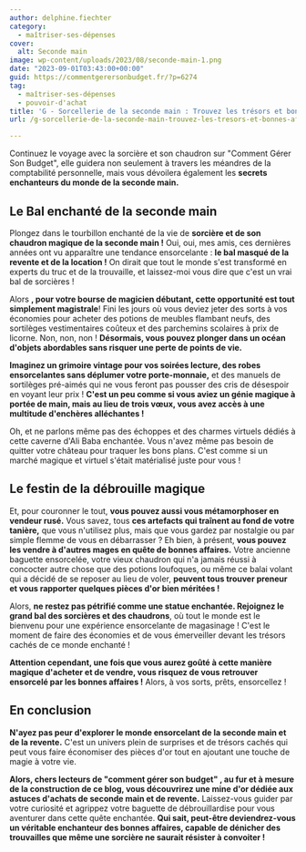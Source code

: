 ```yaml
---
author: delphine.fiechter
category:
  - maîtriser-ses-dépenses
cover:
  alt: Seconde main
image: wp-content/uploads/2023/08/seconde-main-1.png
date: "2023-09-01T03:43:00+00:00"
guid: https://commentgerersonbudget.fr/?p=6274
tag:
  - maîtriser-ses-dépenses
  - pouvoir-d'achat
title: 'G - Sorcellerie de la seconde main : Trouvez les trésors et bonnes affaires avec notre guide Magique !'
url: /g-sorcellerie-de-la-seconde-main-trouvez-les-tresors-et-bonnes-affaires-avec-notre-guide-magique/

---
```

Continuez le voyage avec la sorcière et son chaudron sur "Comment Gérer Son Budget", elle guidera non seulement à travers les méandres de la comptabilité personnelle, mais vous dévoilera également les **secrets enchanteurs du monde de la seconde main.**

## **Le Bal enchanté de la seconde main**

Plongez dans le tourbillon enchanté de la vie de **sorcière et de son chaudron magique de la seconde main !** Oui, oui, mes amis, ces dernières années ont vu apparaître une tendance ensorcelante : **le bal masqué de la revente et de la location !** On dirait que tout le monde s'est transformé en experts du truc et de la trouvaille, et laissez-moi vous dire que c'est un vrai bal de sorcières !

Alors **, pour votre bourse de magicien débutant, cette opportunité est tout simplement magistrale**! Fini les jours où vous deviez jeter des sorts à vos économies pour acheter des potions de meubles flambant neufs, des sortilèges vestimentaires coûteux et des parchemins scolaires à prix de licorne. Non, non, non ! **Désormais, vous pouvez plonger dans un océan d'objets abordables sans risquer une perte de points de vie.**

**Imaginez un grimoire vintage pour vos soirées lecture, des robes ensorcelantes sans déplumer votre porte-monnaie,** et des manuels de sortilèges pré-aimés qui ne vous feront pas pousser des cris de désespoir en voyant leur prix ! **C'est un peu comme si vous aviez un génie magique à portée de main, mais au lieu de trois vœux, vous avez accès à une multitude d'enchères alléchantes !**

Oh, et ne parlons même pas des échoppes et des charmes virtuels dédiés à cette caverne d'Ali Baba enchantée. Vous n'avez même pas besoin de quitter votre château pour traquer les bons plans. C'est comme si un marché magique et virtuel s'était matérialisé juste pour vous !

## **Le festin de la débrouille magique**

Et, pour couronner le tout, **vous pouvez aussi vous métamorphoser en vendeur rusé.** Vous savez, tous **ces artefacts qui traînent au fond de votre tanière,** que vous n'utilisez plus, mais que vous gardez par nostalgie ou par simple flemme de vous en débarrasser ? Eh bien, à présent, **vous pouvez les vendre à d'autres mages en quête de bonnes affaires.** Votre ancienne baguette ensorcelée, votre vieux chaudron qui n'a jamais réussi à concocter autre chose que des potions loufoques, ou même ce balai volant qui a décidé de se reposer au lieu de voler, **peuvent tous trouver preneur et vous rapporter quelques pièces d'or bien méritées !**

Alors, **ne restez pas pétrifié comme une statue enchantée. Rejoignez le grand bal des sorcières et des chaudrons**, où tout le monde est le bienvenu pour une expérience ensorcelante de magasinage ! C'est le moment de faire des économies et de vous émerveiller devant les trésors cachés de ce monde enchanté !

**Attention cependant, une fois que vous aurez goûté à cette manière magique d'acheter et de vendre, vous risquez de vous retrouver ensorcelé par les bonnes affaires !** Alors, à vos sorts, prêts, ensorcellez !

## En conclusion

**N'ayez pas peur d'explorer le monde ensorcelant de la seconde main et de la revente.** C'est un univers plein de surprises et de trésors cachés qui peut vous faire économiser des pièces d'or tout en ajoutant une touche de magie à votre vie.

**Alors, chers lecteurs de "comment gérer son budget" , au fur et à mesure de la construction de ce blog, vous découvrirez une mine d'or dédiée aux astuces d'achats de seconde main et de revente.** Laissez-vous guider par votre curiosité et agrippez votre baguette de débrouillardise pour vous aventurer dans cette quête enchantée. **Qui sait, peut-être deviendrez-vous un véritable enchanteur des bonnes affaires, capable de dénicher des trouvailles que même une sorcière ne saurait résister à convoiter !**
